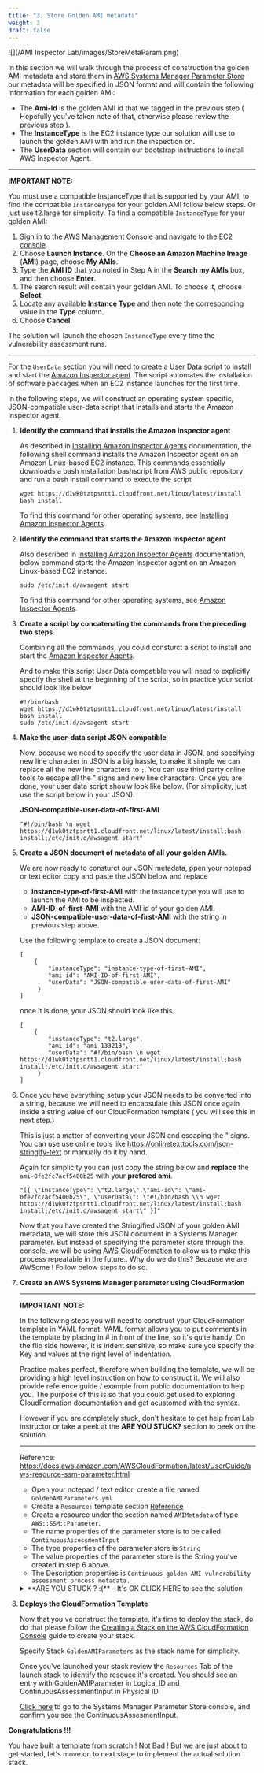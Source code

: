 ```yaml
---
title: "3. Store Golden AMI metadata"
weight: 3
draft: false
---
```


 ![](/AMI Inspector Lab/images/StoreMetaParam.png)

In this section we will walk through the process of construction the golden AMI metadata and store them in [AWS Systems Manager Parameter Store](https://docs.aws.amazon.com/systems-manager/latest/userguide/systems-manager-parameter-store.html) our metadata will be specified in JSON format and will contain the following information for each golden AMI:

* The **Ami-Id** is the golden AMI id that we tagged in the previous step ( Hopefully you've taken note of that, otherwise please review the previous step ).
* The **InstanceType** is the EC2 instance type our solution will use to launch the golden AMI with and run the inspection on.
* The **UserData** section will contain our bootstrap instructions to install AWS Inspector Agent.

---
**IMPORTANT NOTE:**  

You must use a compatible InstanceType that is supported by your AMI, to find the compatible `InstanceType` for your golden AMI follow below steps. Or just use t2.large for simplicity. To find a compatible `InstanceType` for your golden AMI:

1. Sign in to the [AWS Management Console](https://console.aws.amazon.com/console/home) and navigate to the [EC2 console](https://console.aws.amazon.com/ec2/).
2.  Choose **Launch Instance**. On the **Choose an Amazon Machine Image** (**AMI**) page, choose **My AMIs**.
3.  Type the **AMI ID** that you noted in Step A in the **Search my AMIs** box, and then choose **Enter**.
4.  The search result will contain your golden AMI. To choose it, choose **Select**.
5.  Locate any available **Instance Type** and then note the corresponding value in the **Type** column.
6.  Choose **Cancel**. 

The solution will launch the chosen `InstanceType` every time the vulnerability assessment runs.

---

For the `UserData` section you will need to create a [User Data](https://docs.aws.amazon.com/AWSEC2/latest/UserGuide/user-data.html) script to install and start the [Amazon Inspector agent](https://docs.aws.amazon.com/inspector/latest/userguide/inspector_agents.html).
The script automates the installation of software packages when an EC2 instance launches for the first time. 

In the following steps, we will construct an operating system specific, JSON-compatible user-data script that installs and starts the Amazon Inspector agent.

1.  **Identify the command that installs the Amazon Inspector agent**

    As described in [Installing Amazon Inspector Agents](http://docs.aws.amazon.com/inspector/latest/userguide/inspector_installing-uninstalling-agents.html) documentation, the following shell command installs the Amazon Inspector agent on an Amazon Linux-based EC2 instance. This commands essentially downloads a bash installation bashscript from AWS public repository and run a bash install command to execute the script
    ```
    wget https://d1wk0tztpsntt1.cloudfront.net/linux/latest/install
    bash install
    ```
    To find this command for other operating systems, see [Installing Amazon Inspector Agents](http://docs.aws.amazon.com/inspector/latest/userguide/inspector_installing-uninstalling-agents.html).


2.  **Identify the command that starts the Amazon Inspector agent**

    Also described in [Installing Amazon Inspector Agents](http://docs.aws.amazon.com/inspector/latest/userguide/inspector_installing-uninstalling-agents.html) documentation, below command starts the Amazon Inspector agent on an Amazon Linux-based EC2 instance.
    ```
    sudo /etc/init.d/awsagent start
    ```
    To find this command for other operating systems, see [Amazon Inspector Agents](http://docs.aws.amazon.com/inspector/latest/userguide/inspector_agents.html).

3.  **Create a script by concatenating the commands from the preceding two steps**

    Combining all the commands, you could consturct a script to install and start the [Amazon Inspector Agents](http://docs.aws.amazon.com/inspector/latest/userguide/inspector_agents.html). 

    And to make this script User Data compatible you will need to explicitly specify the shell at the beginning of the script, so in practice your script should look like below

    ```
    #!/bin/bash
    wget https://d1wk0tztpsntt1.cloudfront.net/linux/latest/install
    bash install
    sudo /etc/init.d/awsagent start
    ```

4.  **Make the user-data script JSON compatible**

    Now, because we need to specify the user data in JSON, and specifying new line character in JSON is a big hassle, to make it simple we can  replace all the new line characters to `;`. You can use third party online tools to escape all the " signs and new line characters.
    Once you are done, your user data script shoulw look like below. (For simplicity, just use the script below in your JSON).

    **JSON-compatible-user-data-of-first-AMI**
    ```
    "#!/bin/bash \n wget https://d1wk0tztpsntt1.cloudfront.net/linux/latest/install;bash install;/etc/init.d/awsagent start"
    ```
    
5.  **Create a JSON document of metadata of all your golden AMIs.**

    We are now ready to consturct our JSON metadata, ppen your notepad or text editor copy and paste the JSON below and replace 
    * **instance-type-of-first-AMI** with the instance type you will use to launch the AMI to be inspected.
    * **AMI-ID-of-first-AMI** with the AMI id of your golden AMI.
    * **JSON-compatible-user-data-of-first-AMI** with the string in previous step above.

    Use the following template to create a JSON document:
    
    ```
    [	
        { 
            "instanceType": "instance-type-of-first-AMI", 
            "ami-id": "AMI-ID-of-first-AMI", 
            "userData": "JSON-compatible-user-data-of-first-AMI"
         }
    ]
    ```

    once it is done, your JSON should look like this.

    ```
    [	
        { 
            "instanceType": "t2.large", 
            "ami-id": "ami-133213", 
            "userData": "#!/bin/bash \n wget https://d1wk0tztpsntt1.cloudfront.net/linux/latest/install;bash install;/etc/init.d/awsagent start"
         }
    ]
    ```

6.  Once you have everything setup your JSON needs to be converted into a string, because we will need to encapsulate this JSON once again inside a string value of our CloudFormation template ( you will see this in next step.)

    This is just a matter of converting your JSON and escaping the " signs. You can use use online tools like https://onlinetexttools.com/json-stringify-text or manually do it by hand.

    Again for simplicity you can just copy the string below and **replace** the `ami-0fe2fc7acf5400b25` with your **prefered ami**.

    ```
    "[{ \"instanceType\": \"t2.large\",\"ami-id\": \"ami-0fe2fc7acf5400b25\", \"userData\": \"#!/bin/bash \\n wget https://d1wk0tztpsntt1.cloudfront.net/linux/latest/install;bash install;/etc/init.d/awsagent start\" }]"
    ```

    Now that you have created the Stringified JSON of your golden AMI metadata, we will store this JSON document in a Systems Manager parameter. But instead of specifying the parameter store through the console, we will be using [AWS CloudFormation](https://aws.amazon.com/cloudformation/) to allow us to make this process repeatable in the future.. Why do we do this? Because we are AWSome ! Follow below steps to do so.

7.  **Create an AWS Systems Manager parameter using CloudFormation**

    ---

    **IMPORTANT NOTE:**

    In the following steps you will need to construct your CloudFormation template in YAML format.
    YAML format allows you to put comments in the template by placing in # in front of the line, so it's quite handy.
    On the flip side however, it is indent sensitive, so make sure you specify the Key and values at the right level of indentation.

    Practice makes perfect, therefore when building the template, we will be providing a high level instruction on how to construct it.
    We will also provide reference guide / example from public documentation to help you. 
    The purpose of this is so that you could get used to exploring CloudFormation documentation and get acustomed with the syntax.

    However if you are completely stuck, don't hesitate to get help from Lab instructor or take a peek at the **ARE YOU STUCK?** section to peek on the solution.

    ---

    Reference: https://docs.aws.amazon.com/AWSCloudFormation/latest/UserGuide/aws-resource-ssm-parameter.html
    
    * Open your notepad / text editor, create a file named `GoldenAMIParameters.yml`
    * Create a `Resource:` template section [Reference](https://docs.aws.amazon.com/en_pv/AWSCloudFormation/latest/UserGuide/template-anatomy.html) 
    * Create a resource under the section named `AMIMetadata` of type `AWS::SSM::Parameter`.
    * The name properties of the parameter store is to be called `ContinuousAssessmentInput`
    * The type properties of the parameter store is `String`
    * The value properties of the parameter store is the String you've created in step 6 above.
    * The Description properties is `Continuous golden AMI vulnerability assessment process metadata.`

    <details><summary> **ARE YOU STUCK ? :(** - It's OK CLICK HERE to see the solution</summary>
    <p>

    ```
    Resources:
        GoldenAMIParameter:
            Type: "AWS::SSM::Parameter"
            Properties:
                Name: "ContinuousAssessmentInput"
                Type: "String"
                Value: "[{ \"instanceType\": \"t2.large\",\"ami-id\": \"ami-0e2b940b603bf07f3\", \"userData\": \"#!/bin/bash \\n wget https://d1wk0tztpsntt1.cloudfront.net/linux/latest/install;bash install;/etc/init.d/awsagent start\" }]"
                Description: "Continuous golden AMI vulnerability assessment process metadata."
    ```

    Copy and paste this into the `GoldenAMIParameters.yml`

    </p>
    </detail>

8.  **Deploys the CloudFormation Template**

    Now that you've construct the template, it's time to deploy the stack, do do that please follow the [Creating a Stack on the AWS CloudFormation Console](https://docs.aws.amazon.com/AWSCloudFormation/latest/UserGuide/cfn-console-create-stack.html) guide to create your stack.

    Specify Stack `GoldenAMIParameters` as the stack name for simplicity.

    Once you've launched your stack review the `Resources` Tab of the launch stack to identify the resouce it's created. You should see an entry with  GoldenAMIParameter in Logical ID and ContinuousAssessmentInput in Physical ID.

    [Click here](https://ap-southeast-2.console.aws.amazon.com/systems-manager/parameters?region=ap-southeast-2) to go to the Systems Manager Parameter Store console, and confirm you see the ContinuousAssesmentInput.

**Congratulations !!!**

You have built a template from scratch ! Not Bad !
But we are just about to get started, let's move on to next stage to implement the actual solution stack.
